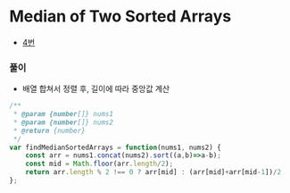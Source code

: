 # Median of Two Sorted Arrays
 - [4번](https://leetcode.com/problems/median-of-two-sorted-arrays/)


### 풀이
  - 배열 합쳐서 정렬 후, 길이에 따라 중앙값 계산

  ```javascript
  /**
   * @param {number[]} nums1
   * @param {number[]} nums2
   * @return {number}
   */
  var findMedianSortedArrays = function(nums1, nums2) {
      const arr = nums1.concat(nums2).sort((a,b)=>a-b);
      const mid = Math.floor(arr.length/2);
      return arr.length % 2 !== 0 ? arr[mid] : (arr[mid]+arr[mid-1])/2
  };
  ```